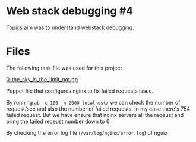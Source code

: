 # Web stack debugging #4

Topics aim was to understand webstack debugging.

# Files

The following task file was used for this project

[0-the_sky_is_the_limit_not.pp](./0-the_sky_is_the_limit_not.pp)

Puppet file that configures nginx to fix failed requests issue.

By running `ab -c 100 -n 2000 localhost/` we can check the number of request/sec and also the number of failed requests. In my case there's 754 failed request. But we have ensure that nginx servers all the reqeust and bring the failed reqeust number down to 0.

By checking the error log file (`/var/log/nginx/error.log`) of nginx 
